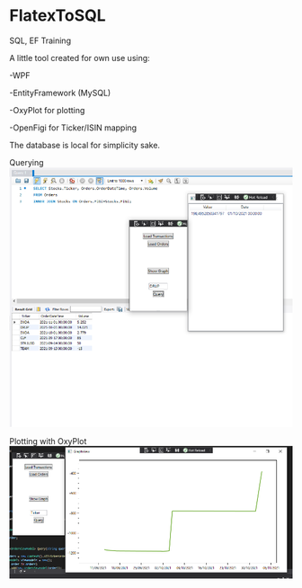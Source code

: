 # FlatexToSQL
SQL, EF Training

A little tool created for own use using:

-WPF

-EntityFramework (MySQL)

-OxyPlot for plotting

-OpenFigi for Ticker/ISIN mapping


The database is local for simplicity sake.

Querying
![Query](https://github.com/jhigatzberger/FlatexToSQL/blob/main/Screenshots/Query.PNG?raw=true)


Plotting with OxyPlot
![Graph](https://github.com/jhigatzberger/FlatexToSQL/blob/main/Screenshots/Graph.PNG?raw=true)
